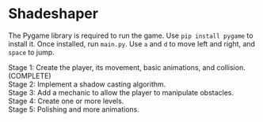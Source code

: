 # Shadeshaper
The Pygame library is required to run the game. Use `pip install pygame` to install it. Once installed, run `main.py`. Use `a` and `d` to move left and right, and `space` to jump.

Stage 1: Create the player, its movement, basic animations, and collision. (COMPLETE)  
Stage 2: Implement a shadow casting algorithm.  
Stage 3: Add a mechanic to allow the player to manipulate obstacles.  
Stage 4: Create one or more levels.  
Stage 5: Polishing and more animations.  
